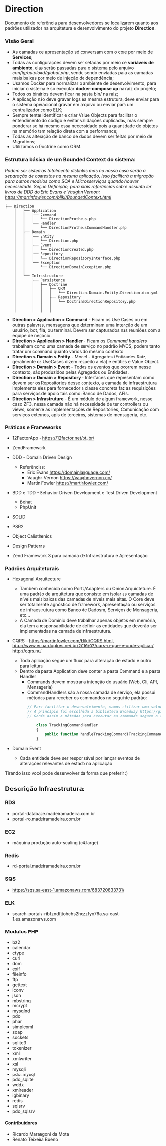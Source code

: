 # Direction

Documento de referência para desenvolvedores se localizarem quanto aos padrões
utilizados na arquitetura e desenvolvimento do projeto **Direction**.

### Visão Geral
- As camadas de apresentação só conversam com o core por meio de **Services**;
- Todas as configurações devem ser setadas por meio de **variáveis de ambiente**, elas serão passadas para o sistema pelo arquivo *config/autoload/global.php*, sendo sendo enviadas para as camadas mais baixas por meio de injeção de dependência;
- Usamos Docker para normalizar o ambiente de desenvolvimento, para iniciar o sistema é só executar **docker-compose up** na raiz do projeto;
- Todos os binários devem ficar na pasta bin/ na raiz;
- A aplicação não deve gravar logs na mesma estrutura, deve enviar para o sistema operacional gravar em arquivo ou enviar para um centralizador como ELK;
- Sempre tentar identificar e criar Value Objects para facilitar o entendimento do código e evitar validações duplicadas, mas sempre ponderar se há mesmo essa necessidade pois a quantidade de objetos na memório tem relação direta com a performance;
- Todas as alteração de banco de dados devem ser feitas por meio de Migrations;
- Utilizamos o Doctrine como ORM.


### Estrutura básica de um Bounded Context do sistema:
*Podem ser sistemas totalmente distintos mas no nosso caso serão a separação de contextos na mesma aplicação, isso facilitará a migração para outros modelos como SOA e Microsserviços quando houver necessidade. Segue Definição, para mais referências sobre assunto ler livros de DDD do Eric Evans e Vaughn Vernon: https://martinfowler.com/bliki/BoundedContext.html*

```
├── Direction
    │   ├── Application
    │   │   ├── Command
    │   │   │   └── DirectionProtheus.php
    │   │   └── Handler
    │   │       └── DirectionProtheusCommandHandler.php
    │   ├── Domain
    │   │   ├── Entity
    │   │   │   └── Direction.php
    │   │   ├── Event
    │   │   │   └── DirectionCreated.php
    │   │   ├── Repository
    │   │   │   └── DirectionRepositoryInterface.php
    │   │   └── Exception
    │   │       └── DirectionDomainException.php
    │   │ 
    │   └── Infrastructure
    │       ├── Persistence
    │       │   ├── Doctrine
    │       │   │   ├── ORM
    │       │   │   │   └── Direction.Domain.Entity.Direction.dcm.yml 
    │       │   │   ├── Repository  
    │       │   │   │   └── DoctrineDirectionRepository.php
    │       │   │   │       
    │       │   │   │ 
```

- **Direction > Application > Command** - Ficam os Use Cases ou em outras palavras, mensagens que determinam uma intenção de um usuário, bot, fila, ou terminal. Devem ser capturados nas reuniões com a equipe de negócio.
- **Direction > Application > Handler** - Ficam os *Command handlers* trabalham como uma camada de serviço no padrão MVCS, podem tanto tratar um command quanto vários do mesmo contexto.
- **Direction > Domain > Entity** - Model - Agregates (Entidades Raiz, geralmente os UseCases dizem respeito a ela) e entities e Value Object.
- **Direction > Domain > Event** - Todos os eventos que ocorrem nesse contexto, são produzidos pelas Agregados ou Entidades.
- **Direction > Domain > Repository** - Interfaces que representam como devem ser os Repositories desse contexto, a camada de infraestrutura implementa eles para fornecedor a classe concreta faz as requisições para serviços de apoio tais como: Banco de Dados, APIs.
- **Direction > Infrastruture** - É um módulo de algum framework, nesse caso ZF3, nessa camada não há necessidade de ter controllers ou views, somente as implementações de Repositories, Comunicação com serviços externos, apis de terceiros, sistemas de mensageria, etc.

### Práticas e Frameworks

 - 12FactorApp - https://12factor.net/pt_br/
 - ZendFramework
 - DDD - Domain Driven Design
   * Referências:
     * Eric Evans https://domainlanguage.com/
     * Vaughn Vernon https://vaughnvernon.co/
     * Martin Fowler https://martinfowler.com/
    
 - BDD e TDD - Behavior Driven Development e Test Driven Development
    * Behat
    * PhpUnit    
    
 - SOLID
 - PSR2
 - Object Calisthenics
 - Design Patterns
 - Zend Framework 3 para camada de Infraestrutura e Apresentação
 
 
### Padrões Arquiteturais

 - Hexagonal Arquitecture
   * Também conhecida como Ports/Adapters ou Onion Arquicteture. É uma padrão de arquitetura que consiste em isolar as camadas de níveis mais baixas das camadas de níveis mais altas.
    O Core deve ser totalmente agnóstico de framework, apresentação ou serviços de infraestrutura como Banco de Dadosm, Serviços de Mensageria, etc...
   * A Camada de Domínio deve trabalhar apenas objetos em memória, ela tem a responsabilidade de definir as entidades que deverão ser implementadas na camada de infraestrutura.
   
 - CQRS - https://martinfowler.com/bliki/CQRS.html, http://www.eduardopires.net.br/2016/07/cqrs-o-que-e-onde-aplicar/, http://cqrs.nu/
    * Toda aplicação segue um fluxo para alteração de estado e outro para leitura
    * Dentro da pasta Application deve conter a pasta Command e a pasta Handler
      * Commands devem mostrar a intenção do usuário (Web, Cli, API, Mensageria)
      * CommandHandlers são a nossa camada de serviço, ela possui métodos para receber os commandos no seguinte padrão: 
        ```php 
        // Para facilitar o desenvolvimento, vamos utilizar uma solução open-source para auxiliar a implementação de padrão
        // A princípio foi escolhida a biblioteca Broadway https://github.com/broadway. Ela possui tanto recursos para CQRS quanto para EventSource
        // Sendo assim o métodos para executar os commands seguem a seguinte convenção:   
            
            class TrackingCommandHandler  
            {
                public function handleTrackingCommand(TrackingCommand $command) ...
            }
        ```
        
 - Domain Event
   * Cada entidade deve ser responsável por lançar eventos de alterações relevantes de estado na aplicação
   

Tirando isso você pode desenvolver da forma que preferir :)


## Descrição Infraestrutura:

### RDS
 - portal-database.madeiramadeira.com.br
 - portal-ro.madeiramadeira.com.br

### EC2
 - máquina produção auto-scaling (c4.large)
 
### Redis
 - rd-portal.madeiramadeira.com.br

### SQS
 - https://sqs.sa-east-1.amazonaws.com/683720833731/
 
### ELK
 - search-portais-ribfzndfjtohchs2hczzfyx76a.sa-east-1.es.amazonaws.com

### Modulos PHP
 - bz2
 - calendar
 - ctype
 - curl
 - dom
 - exif
 - fileinfo
 - ftp
 - gettext
 - iconv
 - json
 - mbstring
 - mcrypt
 - mysqlnd
 - pdo
 - phar
 - simplexml
 - soap
 - sockets
 - sqlite3
 - tokenizer
 - xml
 - xmlwriter
 - xsl
 - mysqli
 - pdo_mysql
 - pdo_sqlite
 - wddx
 - xmlreader
 - igbinary
 - redis
 - sqlsrv
 - pdo_sqlsrv

#### Contribuidores

- Ricardo Marangoni da Mota
- Renato Teixeira Bueno